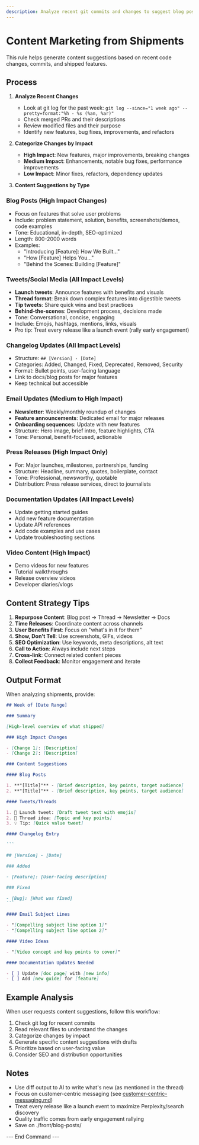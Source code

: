```yaml
---
description: Analyze recent git commits and changes to suggest blog posts, tweets, emails, changelog updates, press releases, and other marketing content based on what was shipped
---
```


# Content Marketing from Shipments

This rule helps generate content suggestions based on recent code changes, commits, and shipped features.

## Process

1. **Analyze Recent Changes**
   - Look at git log for the past week: `git log --since="1 week ago" --pretty=format:"%h - %s (%an, %ar)"`
   - Check merged PRs and their descriptions
   - Review modified files and their purpose
   - Identify new features, bug fixes, improvements, and refactors

2. **Categorize Changes by Impact**
   - **High Impact**: New features, major improvements, breaking changes
   - **Medium Impact**: Enhancements, notable bug fixes, performance improvements
   - **Low Impact**: Minor fixes, refactors, dependency updates

3. **Content Suggestions by Type**

### Blog Posts (High Impact Changes)

- Focus on features that solve user problems
- Include: problem statement, solution, benefits, screenshots/demos, code examples
- Tone: Educational, in-depth, SEO-optimized
- Length: 800-2000 words
- Examples:
  - "Introducing [Feature]: How We Built..."
  - "How [Feature] Helps You..."
  - "Behind the Scenes: Building [Feature]"

### Tweets/Social Media (All Impact Levels)

- **Launch tweets**: Announce features with benefits and visuals
- **Thread format**: Break down complex features into digestible tweets
- **Tip tweets**: Share quick wins and best practices
- **Behind-the-scenes**: Development process, decisions made
- Tone: Conversational, concise, engaging
- Include: Emojis, hashtags, mentions, links, visuals
- Pro tip: Treat every release like a launch event (rally early engagement)

### Changelog Updates (All Impact Levels)

- Structure: `## [Version] - [Date]`
- Categories: Added, Changed, Fixed, Deprecated, Removed, Security
- Format: Bullet points, user-facing language
- Link to docs/blog posts for major features
- Keep technical but accessible

### Email Updates (Medium to High Impact)

- **Newsletter**: Weekly/monthly roundup of changes
- **Feature announcements**: Dedicated email for major releases
- **Onboarding sequences**: Update with new features
- Structure: Hero image, brief intro, feature highlights, CTA
- Tone: Personal, benefit-focused, actionable

### Press Releases (High Impact Only)

- For: Major launches, milestones, partnerships, funding
- Structure: Headline, summary, quotes, boilerplate, contact
- Tone: Professional, newsworthy, quotable
- Distribution: Press release services, direct to journalists

### Documentation Updates (All Impact Levels)

- Update getting started guides
- Add new feature documentation
- Update API references
- Add code examples and use cases
- Update troubleshooting sections

### Video Content (High Impact)

- Demo videos for new features
- Tutorial walkthroughs
- Release overview videos
- Developer diaries/vlogs

## Content Strategy Tips

1. **Repurpose Content**: Blog post → Thread → Newsletter → Docs
2. **Time Releases**: Coordinate content across channels
3. **User Benefits First**: Focus on "what's in it for them"
4. **Show, Don't Tell**: Use screenshots, GIFs, videos
5. **SEO Optimization**: Use keywords, meta descriptions, alt text
6. **Call to Action**: Always include next steps
7. **Cross-link**: Connect related content pieces
8. **Collect Feedback**: Monitor engagement and iterate

## Output Format

When analyzing shipments, provide:

````markdown
## Week of [Date Range]

### Summary

[High-level overview of what shipped]

### High Impact Changes

- [Change 1]: [Description]
- [Change 2]: [Description]

### Content Suggestions

#### Blog Posts

1. **"[Title]"** - [Brief description, key points, target audience]
2. **"[Title]"** - [Brief description, key points, target audience]

#### Tweets/Threads

1. 🎉 Launch tweet: [Draft tweet text with emojis]
2. 🧵 Thread idea: [Topic and key points]
3. 💡 Tip: [Quick value tweet]

#### Changelog Entry

```

## [Version] - [Date]

### Added

- [Feature]: [User-facing description]

### Fixed

- [Bug]: [What was fixed]
```

#### Email Subject Lines

- "[Compelling subject line option 1]"
- "[Compelling subject line option 2]"

#### Video Ideas

- "[Video concept and key points to cover]"

#### Documentation Updates Needed

- [ ] Update [doc page] with [new info]
- [ ] Add [new guide] for [feature]
````

## Example Analysis

When user requests content suggestions, follow this workflow:

1. Check git log for recent commits
2. Read relevant files to understand the changes
3. Categorize changes by impact
4. Generate specific content suggestions with drafts
5. Prioritize based on user-facing value
6. Consider SEO and distribution opportunities

## Notes

- Use diff output to AI to write what's new (as mentioned in the thread)
- Focus on customer-centric messaging (see [customer-centric-messaging.md](mdc:docs/customer-centric-messaging.md))
- Treat every release like a launch event to maximize Perplexity/search discovery
- Quality traffic comes from early engagement rallying
- Save on ./front/blog-posts/

--- End Command ---
